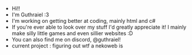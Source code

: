 - Hi!! 
- I'm Guthraiel :3
- I'm working on getting better at coding, mainly html and c#
- If you're ever able to look over my stuff I'd greatly appreciate it! I mainly make silly little games and even sillier websites :D
- You can also find me on discord, @guthraiel!
- current project : figuring out wtf a nekoweb is

<!---
guthraiel/guthraiel is a ✨ special ✨ repository because its `README.md` (this file) appears on your GitHub profile.
You can click the Preview link to take a look at your changes.
--->

